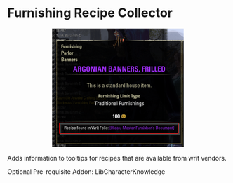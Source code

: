 # Furnishing Recipe Collector

<center><img src="image1.png" alt="Screenshot" width=300px/></center>

Adds information to tooltips for recipes that are available from writ vendors.

Optional Pre-requisite Addon:
LibCharacterKnowledge